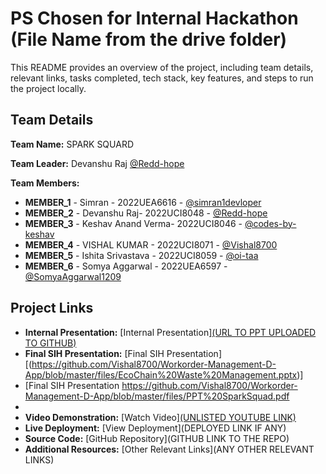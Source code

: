 # PS Chosen for Internal Hackathon (File Name from the drive folder)

This README provides an overview of the project, including team details, relevant links, tasks completed, tech stack, key features, and steps to run the project locally.

## Team Details

**Team Name:** SPARK SQUARD

**Team Leader:** Devanshu Raj [@Redd-hope](https://github.com/Redd-hope)

**Team Members:**

- **MEMBER_1** - Simran - 2022UEA6616 - [@simran1devloper](https://github.com/simran1devloper)
- **MEMBER_2** - Devanshu Raj- 2022UCI8048 - [@Redd-hope](https://github.com/Redd-hope)
- **MEMBER_3** - Keshav Anand Verma- 2022UCI8046 - [@codes-by-keshav](https://github.com/codes-by-keshav)
- **MEMBER_4** - VISHAL KUMAR - 2022UCI8071 - [@Vishal8700](https://github.com/Vishal8700)
- **MEMBER_5** - Ishita Srivastava - 2022UCI8059 - [@oi-taa](https://github.com/oi-taa)
- **MEMBER_6** - Somya Aggarwal  - 2022UEA6597  - [@SomyaAggarwal1209](https://github.com/SomyaAggarwal1209)

## Project Links

- **Internal Presentation:** [Internal Presentation][(URL TO PPT UPLOADED TO GITHUB)](https://github.com/Vishal8700/Workorder-Management-D-App/blob/master/files/PPT-Internal%20Spark.pdf)
- **Final SIH Presentation:** [Final SIH Presentation][(https://github.com/Vishal8700/Workorder-Management-D-App/blob/master/files/EcoChain%20Waste%20Management.pptx)]
-  [Final SIH Presentation https://github.com/Vishal8700/Workorder-Management-D-App/blob/master/files/PPT%20SparkSquad.pdf
-                                                        
- **Video Demonstration:** [Watch Video][(UNLISTED YOUTUBE LINK)](https://youtu.be/8ynddSOKx1k)
- **Live Deployment:** [View Deployment](DEPLOYED LINK IF ANY)
- **Source Code:** [GitHub Repository](GITHUB LINK TO THE REPO)
- **Additional Resources:** [Other Relevant Links](ANY OTHER RELEVANT LINKS)
